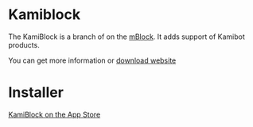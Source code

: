# Kamiblock

The KamiBlock is a branch of on the [mBlock](https://github.com/Makeblock-official/mBlock). It adds support of Kamibot products.

You can get more information or [download website](http://kamibot.com/lib)

# Installer

[KamiBlock on the App Store](https://itunes.apple.com/us/app/kamiblock/id1146072503?mt=8)


